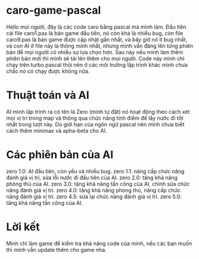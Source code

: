# caro-game-pascal
Hello mọi người, đây là các code caro bằng pascal mà mình làm. Đầu tiên cái file caro1.pas là bản game đầu tiên, nó còn khá là nhiều bug, còn file caro9.pas là bản game được cập nhật gần nhất, và bây giờ nó ít bug nhất, và con AI ở file này là thông minh nhất, nhưng mình vẫn đăng lên từng phiên bản để mọi người có nhiều sự lựa chọn hơn. Sau này nếu mình làm thêm phiên bản mới thì mình sẽ tải lên thêm cho mọi người. Code này mình chỉ chạy trên turbo pascal thôi nên ở các môi trường lập trình khác mình chưa chắc nó có chạy được không nữa.
# Thuật toán và AI
AI mình lập trình ra có tên là Zero (mình tự đặt) nó hoạt động theo cách xét mọi vị trí trong map và thông qua chức năng tính điểm để lấy nước đi tốt nhất trong lượt này. Do giới hạn của ngôn ngữ pascal nên mình chưa biết cách thêm minimax và apha-beta cho AI.
# Các phiên bản của AI
zero 1.0: AI đầu tiên, còn yếu và nhiều bug.
zero 1.1: nâng cấp chức năng đánh giá vị trí, sửa lỗi nước đi đầu tiên của AI. 
zero 2.0: tăng khả năng phòng thủ của AI.
zero 3.0: tăng khả năng tấn công của AI, chỉnh sửa chức năng đánh giá vị trí.
zero 4.0: tăng khả năng phòng thủ, nâng cấp chức năng đánh giá vị trí.
zero 4.5: sửa lại chức năng đánh giá vị trí.
zero 5.0: tăng khả năng tấn công của AI.
# Lời kết
Mình chỉ làm game để kiểm tra khả năng code của mình, nếu các bạn muốn thì mình vẫn update thêm cho game nha.
